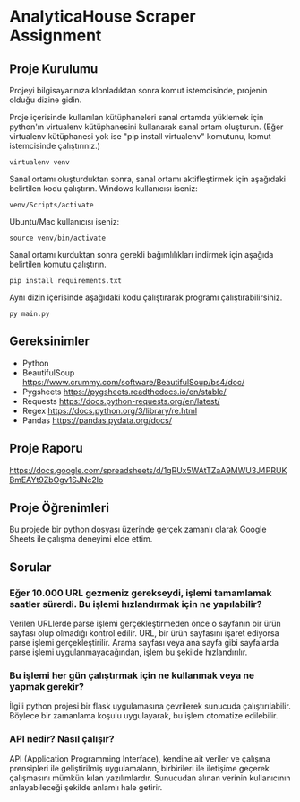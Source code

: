 # AnalyticaHouse Scraper Assignment

## Proje Kurulumu
Projeyi bilgisayarınıza klonladıktan sonra komut istemcisinde, projenin olduğu dizine gidin.

Proje içerisinde kullanılan kütüphaneleri sanal ortamda yüklemek için python'ın virtualenv kütüphanesini kullanarak sanal ortam oluşturun.
(Eğer virtualenv kütüphanesi yok ise "pip install virtualenv" komutunu, komut istemcisinde çalıştırınız.)
```
virtualenv venv
```

Sanal ortamı oluşturduktan sonra, sanal ortamı aktifleştirmek için aşağıdaki belirtilen kodu çalıştırın.
Windows kullanıcısı iseniz:
```
venv/Scripts/activate
```
Ubuntu/Mac kullanıcısı iseniz:
```
source venv/bin/activate
```

Sanal ortamı kurduktan sonra gerekli bağımlılıkları indirmek için aşağıda belirtilen komutu çalıştırın.
```
pip install requirements.txt
```

Aynı dizin içerisinde aşağıdaki kodu çalıştırarak programı çalıştırabilirsiniz.
```
py main.py
```

## Gereksinimler
- Python
- BeautifulSoup https://www.crummy.com/software/BeautifulSoup/bs4/doc/
- Pygsheets https://pygsheets.readthedocs.io/en/stable/
- Requests https://docs.python-requests.org/en/latest/
- Regex https://docs.python.org/3/library/re.html
- Pandas https://pandas.pydata.org/docs/

## Proje Raporu
https://docs.google.com/spreadsheets/d/1gRUx5WAtTZaA9MWU3J4PRUKBmEAYt9ZbOgv1SJNc2Io

## Proje Öğrenimleri
Bu projede bir python dosyası üzerinde gerçek zamanlı olarak Google Sheets ile çalışma deneyimi elde ettim.

## Sorular

### Eğer 10.000 URL gezmeniz gerekseydi, işlemi tamamlamak saatler sürerdi. Bu işlemi hızlandırmak için ne yapılabilir?
Verilen URLlerde parse işlemi gerçekleştirmeden önce o sayfanın bir ürün sayfası olup olmadığı kontrol edilir. URL, bir ürün sayfasını işaret ediyorsa parse işlemi gerçekleştirilir. Arama sayfası veya ana sayfa gibi sayfalarda parse işlemi uygulanmayacağından, işlem bu şekilde hızlandırılır.

### Bu işlemi her gün çalıştırmak için ne kullanmak veya ne yapmak gerekir? 
İlgili python projesi bir flask uygulamasına çevrilerek sunucuda çalıştırılabilir. Böylece bir zamanlama koşulu uygulayarak, bu işlem otomatize edilebilir.

### API nedir? Nasıl çalışır?
API (Application Programming Interface), kendine ait veriler ve çalışma prensipleri ile geliştirilmiş uygulamaların, birbirileri ile iletişime geçerek çalışmasını mümkün kılan yazılımlardır.
Sunucudan alınan verinin kullanıcının anlayabileceği şekilde anlamlı hale getirir.